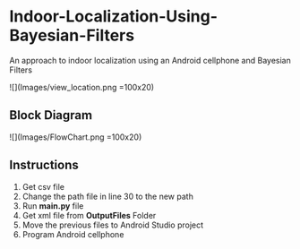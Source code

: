 # Indoor-Localization-Using-Bayesian-Filters
An approach to indoor localization using an Android cellphone and Bayesian Filters

![](Images/view_location.png =100x20)

## Block Diagram

![](Images/FlowChart.png =100x20)

## Instructions

1. Get csv file
2. Change the path file in line 30 to the new path
3. Run **main.py** file
4. Get xml file from **OutputFiles** Folder
5. Move the previous files to Android Studio project
6. Program Android cellphone





